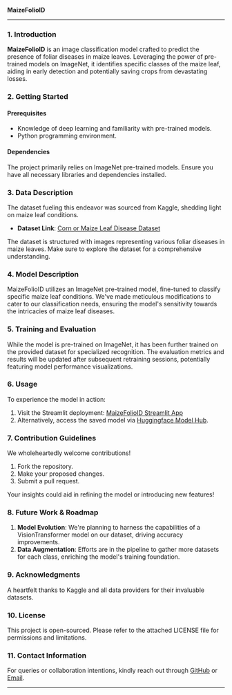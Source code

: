 **MaizeFolioID**

---

### **1. Introduction**

**MaizeFolioID** is an image classification model crafted to predict the presence of foliar diseases in maize leaves. Leveraging the power of pre-trained models on ImageNet, it identifies specific classes of the maize leaf, aiding in early detection and potentially saving crops from devastating losses.

### **2. Getting Started**

#### **Prerequisites**

- Knowledge of deep learning and familiarity with pre-trained models.
- Python programming environment.

#### **Dependencies**
The project primarily relies on ImageNet pre-trained models. Ensure you have all necessary libraries and dependencies installed.

### **3. Data Description**

The dataset fueling this endeavor was sourced from Kaggle, shedding light on maize leaf conditions.

- **Dataset Link**: [Corn or Maize Leaf Disease Dataset](https://www.kaggle.com/datasets/smaranjitghose/corn-or-maize-leaf-disease-dataset)

The dataset is structured with images representing various foliar diseases in maize leaves. Make sure to explore the dataset for a comprehensive understanding.

### **4. Model Description**

MaizeFolioID utilizes an ImageNet pre-trained model, fine-tuned to classify specific maize leaf conditions. We've made meticulous modifications to cater to our classification needs, ensuring the model's sensitivity towards the intricacies of maize leaf diseases.

### **5. Training and Evaluation**

While the model is pre-trained on ImageNet, it has been further trained on the provided dataset for specialized recognition. The evaluation metrics and results will be updated after subsequent retraining sessions, potentially featuring model performance visualizations.

### **6. Usage**

To experience the model in action:

1. Visit the Streamlit deployment: [MaizeFolioID Streamlit App](https://maizefolioid-h.streamlit.app/)
2. Alternatively, access the saved model via [Huggingface Model Hub](https://huggingface.co/Testys/MaizeFolioID).

### **7. Contribution Guidelines**

We wholeheartedly welcome contributions!

1. Fork the repository.
2. Make your proposed changes.
3. Submit a pull request.

Your insights could aid in refining the model or introducing new features!

### **8. Future Work & Roadmap**

1. **Model Evolution**: We're planning to harness the capabilities of a VisionTransformer model on our dataset, driving accuracy improvements.
2. **Data Augmentation**: Efforts are in the pipeline to gather more datasets for each class, enriching the model's training foundation.

### **9. Acknowledgments**

A heartfelt thanks to Kaggle and all data providers for their invaluable datasets.

### **10. License**

This project is open-sourced. Please refer to the attached LICENSE file for permissions and limitations.

### **11. Contact Information**

For queries or collaboration intentions, kindly reach out through [GitHub](https://github.com/dev-tyta) or [Email](mailto:testimonyadekoya.02@gmail.com).

---
